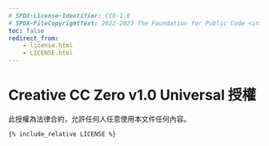 ```yaml
---
# SPDX-License-Identifier: CC0-1.0
# SPDX-FileCopyrightText: 2022-2023 The Foundation for Public Code <info@publiccode.net>, https://standard.publiccode.net/AUTHORS
toc: false
redirect_from:
    - license.html
    - LICENSE.html
---
```


# Creative CC Zero v1.0 Universal 授權

<!-- TODO FIXME: move styling to the proper place, not inline html -->
<style>.highlight { flex: 2 2 80%; max-width: 100%; } </style>

此授權為法律合約，允許任何人任意使用本文件任何內容。

```text
{% include_relative LICENSE %}
```
